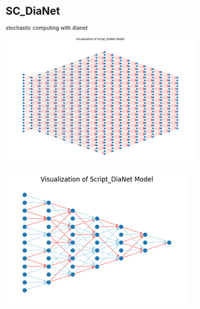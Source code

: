# SC_DiaNet
stochastic computing with dianet

![Dianet Plot](DiaNet_SC_II/plot2.png)

![Dianet Plot2](DiaNet_SC_II/dianetplot.png)

